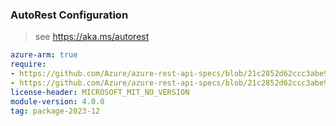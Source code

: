 ### AutoRest Configuration

> see https://aka.ms/autorest

``` yaml
azure-arm: true
require:
- https://github.com/Azure/azure-rest-api-specs/blob/21c2852d62ccc3abe9cc3800c989c6826f8363dc/specification/web/resource-manager/readme.md
- https://github.com/Azure/azure-rest-api-specs/blob/21c2852d62ccc3abe9cc3800c989c6826f8363dc/specification/web/resource-manager/readme.go.md
license-header: MICROSOFT_MIT_NO_VERSION
module-version: 4.0.0
tag: package-2023-12
```